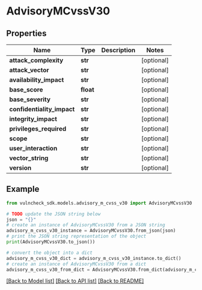 # AdvisoryMCvssV30


## Properties

Name | Type | Description | Notes
------------ | ------------- | ------------- | -------------
**attack_complexity** | **str** |  | [optional] 
**attack_vector** | **str** |  | [optional] 
**availability_impact** | **str** |  | [optional] 
**base_score** | **float** |  | [optional] 
**base_severity** | **str** |  | [optional] 
**confidentiality_impact** | **str** |  | [optional] 
**integrity_impact** | **str** |  | [optional] 
**privileges_required** | **str** |  | [optional] 
**scope** | **str** |  | [optional] 
**user_interaction** | **str** |  | [optional] 
**vector_string** | **str** |  | [optional] 
**version** | **str** |  | [optional] 

## Example

```python
from vulncheck_sdk.models.advisory_m_cvss_v30 import AdvisoryMCvssV30

# TODO update the JSON string below
json = "{}"
# create an instance of AdvisoryMCvssV30 from a JSON string
advisory_m_cvss_v30_instance = AdvisoryMCvssV30.from_json(json)
# print the JSON string representation of the object
print(AdvisoryMCvssV30.to_json())

# convert the object into a dict
advisory_m_cvss_v30_dict = advisory_m_cvss_v30_instance.to_dict()
# create an instance of AdvisoryMCvssV30 from a dict
advisory_m_cvss_v30_from_dict = AdvisoryMCvssV30.from_dict(advisory_m_cvss_v30_dict)
```
[[Back to Model list]](../README.md#documentation-for-models) [[Back to API list]](../README.md#documentation-for-api-endpoints) [[Back to README]](../README.md)



